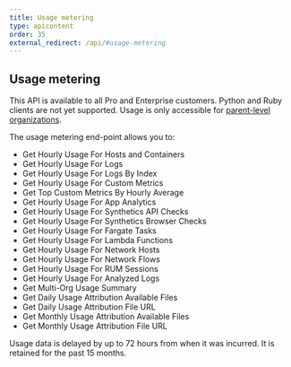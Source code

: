 ```yaml
---
title: Usage metering
type: apicontent
order: 35
external_redirect: /api/#usage-metering
---
```


## Usage metering

This API is available to all Pro and Enterprise customers. Python and Ruby clients are not yet supported. Usage is only accessible for [parent-level organizations][1].

The usage metering end-point allows you to:

* Get Hourly Usage For Hosts and Containers
* Get Hourly Usage For Logs
* Get Hourly Usage For Logs By Index
* Get Hourly Usage For Custom Metrics
* Get Top Custom Metrics By Hourly Average
* Get Hourly Usage For App Analytics
* Get Hourly Usage For Synthetics API Checks
* Get Hourly Usage For Synthetics Browser Checks
* Get Hourly Usage For Fargate Tasks
* Get Hourly Usage For Lambda Functions
* Get Hourly Usage For Network Hosts
* Get Hourly Usage For Network Flows
* Get Hourly Usage For RUM Sessions
* Get Hourly Usage For Analyzed Logs
* Get Multi-Org Usage Summary
* Get Daily Usage Attribution Available Files
* Get Daily Usage Attribution File URL
* Get Monthly Usage Attribution Available Files
* Get Monthly Usage Attribution File URL

Usage data is delayed by up to 72 hours from when it was incurred. It is retained for the past 15 months.

[1]: /account_management/multi_organization/
